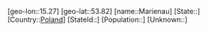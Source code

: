 ﻿---
location: [53.82,15.27]
type: City
tags:
- geo/City


SpocWebEntityId: 32287
isDeleted: false
confidential: public

---
[geo-lon::15.27]
[geo-lat::53.82]
[name::Marienau]
[State::]
[Country::[Poland](geo/Continent/Europe/Poland.md)]
[StateId::]
[Population::]
[Unknown::]

